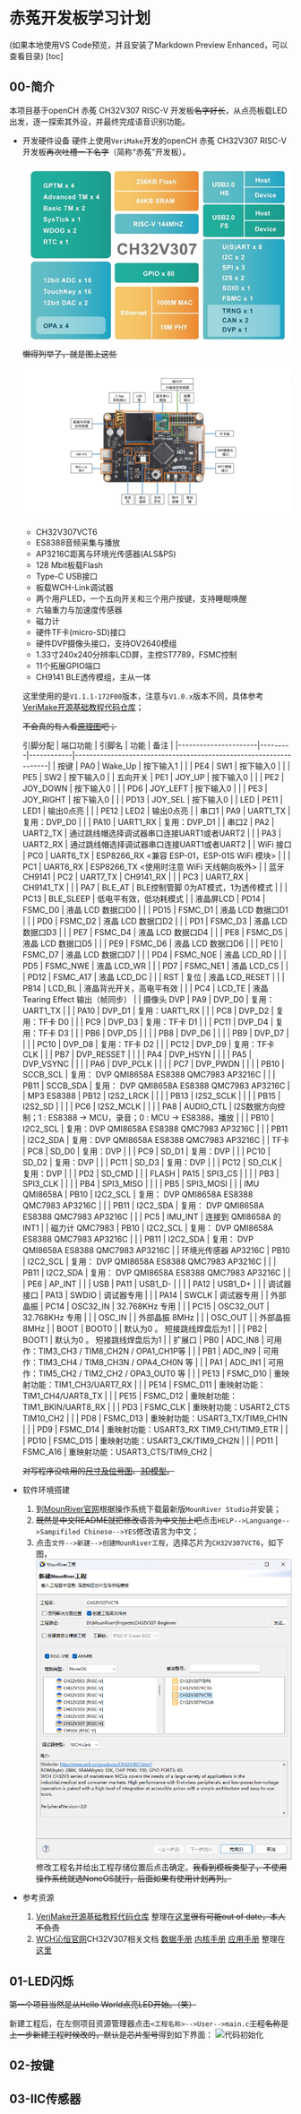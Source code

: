 # 赤菟开发板学习计划

(如果本地使用VS Code预览，并且安装了Markdown Preview Enhanced，可以查看目录)
[toc]

## 00-简介

本项目基于openCH 赤菟 CH32V307 RISC-V 开发板~~名字好长~~，从点亮板载LED出发，逐一探索其外设，并最终完成语音识别功能。

- 开发硬件设备
  硬件上使用`VeriMake`开发的openCH 赤菟 CH32V307 RISC-V 开发板~~再次吐槽一下名字~~（简称“赤菟”开发板）。

  ![芯片资源](./figures/Chip.jpg)
  ~~懒得列举了，就是图上这些~~

  ![板载资源](./figures/openCH.jpg)

  - CH32V307VCT6
  - ES8388音频采集与播放
  - AP3216C距离与环境光传感器(ALS&PS)
  - 128 Mbit板载Flash
  - Type-C USB接口
  - 板载WCH-Link调试器
  - 两个用户LED，一个五向开关和三个用户按键，支持睡眠唤醒
  - 六轴重力与加速度传感器
  - 磁力计
  - 硬件TF卡(micro-SD)接口
  - 硬件DVP摄像头接口，支持OV2640模组
  - 1.33寸240x240分辨率LCD屏，主控ST7789，FSMC控制
  - 11个拓展GPIO端口
  - CH9141 BLE透传模组，主从一体

  这里使用的是`V1.1.1-172F00`版本，注意与`V1.0.x`版本不同，具体参考[VeriMake开源基础教程代码仓库](https://gitee.com/verimaker/open-ch-chitu-tutorial-code)；

  ~~不会真的有人看[原理图](./docs/SCH_openCH_ChiTu_v1.1.1.pdf)吧；~~

  引脚分配
  | 端口功能             | 引脚名  | 功能       | 备注                                                              |
  |----------------------|---------|------------|-------------------------------------------------------------------|
  | 按键                 | PA0     | Wake_Up    | 按下输入1                                                         |
  |                      | PE4     | SW1        | 按下输入0                                                         |
  |                      | PE5     | SW2        | 按下输入0                                                         |
  | 五向开关             | PE1     | JOY_UP     | 按下输入0                                                         |
  |                      | PE2     | JOY_DOWN   | 按下输入0                                                         |
  |                      | PD6     | JOY_LEFT   | 按下输入0                                                         |
  |                      | PE3     | JOY_RIGHT  | 按下输入0                                                         |
  |                      | PD13    | JOY_SEL    | 按下输入0                                                         |
  | LED                  | PE11    | LED1       | 输出0点亮                                                         |
  |                      | PE12    | LED2       | 输出0点亮                                                         |
  | 串口1                | PA9     | UART1_TX   | 复用：DVP_D0                                                      |
  |                      | PA10    | UART1_RX   | 复用：DVP_D1                                                      |
  | 串口2                | PA2     | UART2_TX   | 通过跳线帽选择调试器串口连接UART1或者UART2                        |
  |                      | PA3     | UART2_RX   | 通过跳线帽选择调试器串口连接UART1或者UART2                        |
  | WiFi 接口            | PC0     | UART6_TX   | ESP8266_RX <兼容 ESP-01，ESP-01S WiFi 模块>                       |
  |                      | PC1     | UART6_RX   | ESP8266_TX <使用时注意 WiFi 天线朝向板外>                         |
  | 蓝牙 CH9141          | PC2     | UART7_TX   | CH9141_RX                                                         |
  |                      | PC3     | UART7_RX   | CH9141_TX                                                         |
  |                      | PA7     | BLE_AT     | BLE控制管脚 0为AT模式，1为透传模式                                |
  |                      | PC13    | BLE_SLEEP  | 低电平有效，低功耗模式                                            |
  | 液晶屏LCD            | PD14    | FSMC_D0    | 液晶 LCD 数据口D0                                                 |
  |                      | PD15    | FSMC_D1    | 液晶 LCD 数据口D1                                                 |
  |                      | PD0     | FSMC_D2    | 液晶 LCD 数据口D2                                                 |
  |                      | PD1     | FSMC_D3    | 液晶 LCD 数据口D3                                                 |
  |                      | PE7     | FSMC_D4    | 液晶 LCD 数据口D4                                                 |
  |                      | PE8     | FSMC_D5    | 液晶 LCD 数据口D5                                                 |
  |                      | PE9     | FSMC_D6    | 液晶 LCD 数据口D6                                                 |
  |                      | PE10    | FSMC_D7    | 液晶 LCD 数据口D7                                                 |
  |                      | PD4     | FSMC_NOE   | 液晶 LCD_RD                                                       |
  |                      | PD5     | FSMC_NWE   | 液晶 LCD_WR                                                       |
  |                      | PD7     | FSMC_NE1   | 液晶 LCD_CS                                                       |
  |                      | PD12    | FSMC_A17   | 液晶 LCD_DC                                                       |
  |                      | RST     | 复位       | 液晶 LCD_RESET                                                    |
  |                      | PB14    | LCD_BL     | 液晶背光开关，高电平有效                                          |
  |                      | PC4     | LCD_TE     | 液晶 Tearing Effect 输出（帧同步）                                |
  | 摄像头 DVP           | PA9     | DVP_D0     | 复用：UART1_TX                                                    |
  |                      | PA10    | DVP_D1     | 复用：UART1_RX                                                    |
  |                      | PC8     | DVP_D2     | 复用：TF卡 D0                                                     |
  |                      | PC9     | DVP_D3     | 复用：TF卡 D1                                                     |
  |                      | PC11    | DVP_D4     | 复用：TF卡 D3                                                     |
  |                      | PB6     | DVP_D5     |                                                                   |
  |                      | PB8     | DVP_D6     |                                                                   |
  |                      | PB9     | DVP_D7     |                                                                   |
  |                      | PC10    | DVP_D8     | 复用：TF卡 D2                                                     |
  |                      | PC12    | DVP_D9     | 复用：TF卡 CLK                                                    |
  |                      | PB7     | DVP_RESSET |                                                                   |
  |                      | PA4     | DVP_HSYN   |                                                                   |
  |                      | PA5     | DVP_VSYNC  |                                                                   |
  |                      | PA6     | DVP_PCLK   |                                                                   |
  |                      | PC7     | DVP_PWDN   |                                                                   |
  |                      | PB10    | SCCB_SCL   | 复用： DVP QMI8658A ES8388 QMC7983 AP3216C                        |
  |                      | PB11    | SCCB_SDA   | 复用： DVP QMI8658A ES8388 QMC7983 AP3216C                        |
  | MP3 ES8388           | PB12    | I2S2_LRCK  |                                                                   |
  |                      | PB13    | I2S2_SCLK  |                                                                   |
  |                      | PB15    | I2S2_SD    |                                                                   |
  |                      | PC6     | I2S2_MCLK  |                                                                   |
  |                      | PA8     | AUDIO_CTL  | I2S数据方向控制；1 : ES8388 -> MCU，录音；0 : MCU -> ES8388，播放 |
  |                      | PB10    | I2C2_SCL   | 复用：DVP QMI8658A ES8388 QMC7983 AP3216C                         |
  |                      | PB11    | I2C2_SDA   | 复用：DVP QMI8658A ES8388 QMC7983 AP3216C                         |
  | TF卡                 | PC8     | SD_D0      | 复用：DVP                                                         |
  |                      | PC9     | SD_D1      | 复用：DVP                                                         |
  |                      | PC10    | SD_D2      | 复用：DVP                                                         |
  |                      | PC11    | SD_D3      | 复用：DVP                                                         |
  |                      | PC12    | SD_CLK     | 复用：DVP                                                         |
  |                      | PD2     | SD_CMD     |                                                                   |
  | FLASH                | PA15    | SPI3_CS    |                                                                   |
  |                      | PB3     | SPI3_CLK   |                                                                   |
  |                      | PB4     | SPI3_MISO  |                                                                   |
  |                      | PB5     | SPI3_MOSI  |                                                                   |
  | IMU QMI8658A         | PB10    | I2C2_SCL   | 复用： DVP QMI8658A ES8388 QMC7983 AP3216C                        |
  |                      | PB11    | I2C2_SDA   | 复用： DVP QMI8658A ES8388 QMC7983 AP3216C                        |
  |                      | PC5     | IMU_INT    | 连接到 QMI8658A 的 INT1                                           |
  | 磁力计 QMC7983       | PB10    | I2C2_SCL   | 复用： DVP QMI8658A ES8388 QMC7983 AP3216C                        |
  |                      | PB11    | I2C2_SDA   | 复用： DVP QMI8658A ES8388 QMC7983 AP3216C                        |
  | 环境光传感器 AP3216C | PB10    | I2C2_SCL   | 复用： DVP QMI8658A ES8388 QMC7983 AP3216C                        |
  |                      | PB11    | I2C2_SDA   | 复用： DVP QMI8658A ES8388 QMC7983 AP3216C                        |
  |                      | PE6     | AP_INT     |                                                                   |
  | USB                  | PA11    | USB1_D-    |                                                                   |
  |                      | PA12    | USB1_D+    |                                                                   |
  | 调试器接口           | PA13    | SWDIO      | 调试器专用                                                        |
  |                      | PA14    | SWCLK      | 调试器专用                                                        |
  | 外部晶振             | PC14    | OSC32_IN   | 32.768KHz 专用                                                    |
  |                      | PC15    | OSC32_OUT  | 32.768KHz 专用                                                    |
  |                      | OSC_IN  |            | 外部晶振 8MHz                                                     |
  |                      | OSC_OUT |            | 外部晶振 8MHz                                                     |
  | BOOT                 | BOOT0   |            | 默认为0 。 短接跳线焊盘后为1                                      |
  |                      | PB2     | BOOT1      | 默认为0 。 短接跳线焊盘后为1                                      |
  | 扩展口               | PB0     | ADC_IN8    | 可用作：TIM3_CH3 / TIM8_CH2N / OPA1_CH1P等                        |
  |                      | PB1     | ADC_IN9    | 可用作：TIM3_CH4 / TIM8_CH3N / OPA4_CH0N 等                       |
  |                      | PA1     | ADC_IN1    | 可用作：TIM5_CH2 / TIM2_CH2 / OPA3_OUT0 等                        |
  |                      | PE13    | FSMC_D10   | 重映射功能：TIM1_CH3/UART7_RX                                     |
  |                      | PE14    | FSMC_D11   | 重映射功能：TIM1_CH4/UART8_TX                                     |
  |                      | PE15    | FSMC_D12   | 重映射功能：TIM1_BKIN/UART8_RX                                    |
  |                      | PD3     | FSMC_CLK   | 重映射功能：USART2_CTS TIM10_CH2                                  |
  |                      | PD8     | FSMC_D13   | 重映射功能：USART3_TX/TIM9_CH1N                                   |
  |                      | PD9     | FSMC_D14   | 重映射功能：USART3_RX TIM9_CH1/TIM9_ETR                           |
  |                      | PD10    | FSMC_D15   | 重映射功能：USART3_CK/TIM9_CH2N                                   |
  |                      | PD11    | FSMC_A16   | 重映射功能：USART3_CTS/TIM9_CH2                                   |

  ~~对写程序没啥用的[尺寸及位号图](./docs/Dimension_openCH_ChiTu_v1.1.1.pdf)、[3D模型](./docs/3d_openCH_ChiTu_v1.1.1.step)。~~

- 软件环境搭建

  1. 到[MounRiver官网](http://mounriver.com/)根据操作系统下载最新版`MounRiver Studio`并安装；
  2. ~~既然是中文README就把修改语言为中文加上吧~~点击`HELP-->Languange-->Sampifiled Chinese-->YES`修改语言为中文；
  3. 点击`文件-->新建-->创建MounRiver工程`，选择芯片为`CH32V307VCT6`，如下图，
  ![新建工程](./figures/Create_Project.png)
  修改工程名并给出工程存储位置后点击确定。~~我看到模板类型了，不使用操作系统就选NoneOS就行，后面如果有使用计划再列。~~

- 参考资源

  1. [VeriMake开源基础教程代码仓库](https://gitee.com/verimaker/open-ch-chitu-tutorial-code)
  整理在[这里](./demos/)~~很有可能out of date，本人不负责~~
  2. [WCH沁恒官网](https://www.wch.cn/)CH32V307相关文档 [数据手册](https://www.wch.cn/downloads/CH32V307DS0_PDF.html) [内核手册](https://www.wch.cn/downloads/QingKeV4_Processor_Manual_PDF.html) [应用手册](https://www.wch.cn/downloads/CH32FV2x_V3xRM_PDF.html)
  整理在[这里](./docs/)

## 01-LED闪烁

~~第一个项目当然是从Hello World点亮LED开始。（笑）~~

新建工程后，在左侧项目资源管理器点击`<工程名称>-->User-->main.c`~~工程名称是上一步新建工程时候改的，默认是芯片型号~~得到如下界面：
![代码初始化](./figures/Initial_Code.png)

## 02-按键

## 03-IIC传感器

